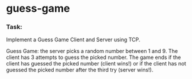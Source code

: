 # guess-game

### Task:
Implement a Guess Game Client and Server using TCP.

Guess Game: the server picks a random number between 1 and 9. The client has 3 attempts to
guess the picked number. The game ends if the client has guessed the picked number (client wins!)
or if the client has not guessed the picked number after the third try (server wins!).

